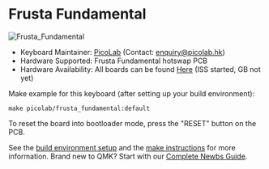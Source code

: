 # Frusta Fundamental

![Frusta_Fundamental](https://i.imgur.com/E1laUdbh.jpg)

* Keyboard Maintainer: [PicoLab](https://github.com/PicoLabHK) (Contact: [enquiry@picolab.hk](mailto:enquiry@picolab.hk))
* Hardware Supported: Frusta Fundamental hotswap PCB
* Hardware Availability: All boards can be found [Here](https://picolab.hk) (ISS started, GB not yet)

Make example for this keyboard (after setting up your build environment):

    make picolab/frusta_fundamental:default

To reset the board into bootloader mode, press the "RESET" button on the PCB.

See the [build environment setup](https://docs.qmk.fm/#/getting_started_build_tools) and the [make instructions](https://docs.qmk.fm/#/getting_started_make_guide) for more information. Brand new to QMK? Start with our [Complete Newbs Guide](https://docs.qmk.fm/#/newbs).
